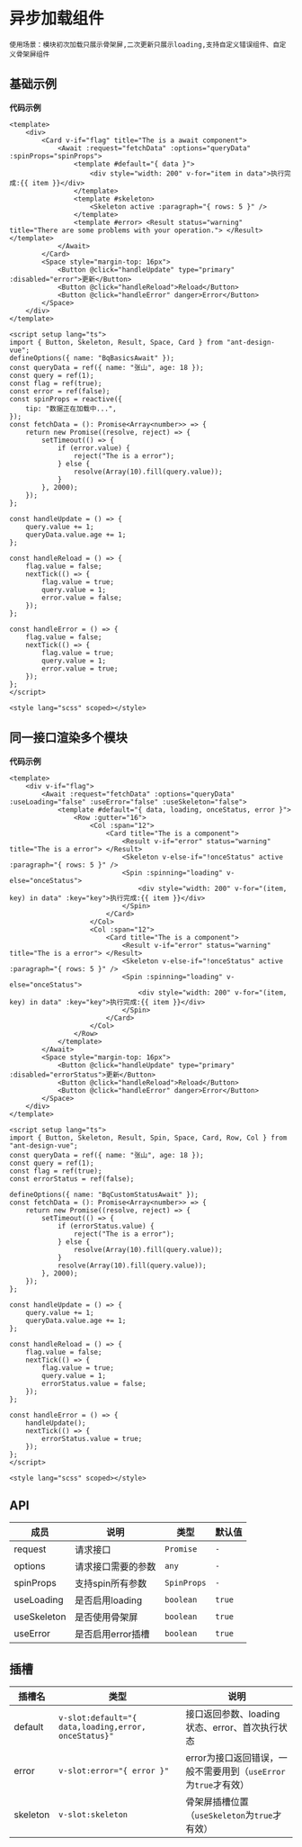 <!--
 * @Author: wyk
 * @Date: 2024-11-18 15:48:45
 * @LastEditTime: 2024-11-25 10:21:34
 * @Description:
-->

# 异步加载组件

`使用场景：模块初次加载只展示骨架屏,二次更新只展示loading,支持自定义错误组件、自定义骨架屏组件`

## 基础示例

<BqBasicsAwait/>

**代码示例**

```vue
<template>
    <div>
        <Card v-if="flag" title="The is a await component">
            <Await :request="fetchData" :options="queryData" :spinProps="spinProps">
                <template #default="{ data }">
                    <div style="width: 200" v-for="item in data">执行完成:{{ item }}</div>
                </template>
                <template #skeleton>
                    <Skeleton active :paragraph="{ rows: 5 }" />
                </template>
                <template #error> <Result status="warning" title="There are some problems with your operation."> </Result></template>
            </Await>
        </Card>
        <Space style="margin-top: 16px">
            <Button @click="handleUpdate" type="primary" :disabled="error">更新</Button>
            <Button @click="handleReload">Reload</Button>
            <Button @click="handleError" danger>Error</Button>
        </Space>
    </div>
</template>

<script setup lang="ts">
import { Button, Skeleton, Result, Space, Card } from "ant-design-vue";
defineOptions({ name: "BqBasicsAwait" });
const queryData = ref({ name: "张山", age: 18 });
const query = ref(1);
const flag = ref(true);
const error = ref(false);
const spinProps = reactive({
    tip: "数据正在加载中...",
});
const fetchData = (): Promise<Array<number>> => {
    return new Promise((resolve, reject) => {
        setTimeout(() => {
            if (error.value) {
                reject("The is a error");
            } else {
                resolve(Array(10).fill(query.value));
            }
        }, 2000);
    });
};

const handleUpdate = () => {
    query.value += 1;
    queryData.value.age += 1;
};

const handleReload = () => {
    flag.value = false;
    nextTick(() => {
        flag.value = true;
        query.value = 1;
        error.value = false;
    });
};

const handleError = () => {
    flag.value = false;
    nextTick(() => {
        flag.value = true;
        query.value = 1;
        error.value = true;
    });
};
</script>

<style lang="scss" scoped></style>
```

## 同一接口渲染多个模块

<BqCustomStatusAwait/>

**代码示例**

```vue
<template>
    <div v-if="flag">
        <Await :request="fetchData" :options="queryData" :useLoading="false" :useError="false" :useSkeleton="false">
            <template #default="{ data, loading, onceStatus, error }">
                <Row :gutter="16">
                    <Col :span="12">
                        <Card title="The is a component">
                            <Result v-if="error" status="warning" title="The is a error"> </Result>
                            <Skeleton v-else-if="!onceStatus" active :paragraph="{ rows: 5 }" />
                            <Spin :spinning="loading" v-else="onceStatus">
                                <div style="width: 200" v-for="(item, key) in data" :key="key">执行完成:{{ item }}</div>
                            </Spin>
                        </Card>
                    </Col>
                    <Col :span="12">
                        <Card title="The is a component">
                            <Result v-if="error" status="warning" title="The is a error"> </Result>
                            <Skeleton v-else-if="!onceStatus" active :paragraph="{ rows: 5 }" />
                            <Spin :spinning="loading" v-else="onceStatus">
                                <div style="width: 200" v-for="(item, key) in data" :key="key">执行完成:{{ item }}</div>
                            </Spin>
                        </Card>
                    </Col>
                </Row>
            </template>
        </Await>
        <Space style="margin-top: 16px">
            <Button @click="handleUpdate" type="primary" :disabled="errorStatus">更新</Button>
            <Button @click="handleReload">Reload</Button>
            <Button @click="handleError" danger>Error</Button>
        </Space>
    </div>
</template>

<script setup lang="ts">
import { Button, Skeleton, Result, Spin, Space, Card, Row, Col } from "ant-design-vue";
const queryData = ref({ name: "张山", age: 18 });
const query = ref(1);
const flag = ref(true);
const errorStatus = ref(false);

defineOptions({ name: "BqCustomStatusAwait" });
const fetchData = (): Promise<Array<number>> => {
    return new Promise((resolve, reject) => {
        setTimeout(() => {
            if (errorStatus.value) {
                reject("The is a error");
            } else {
                resolve(Array(10).fill(query.value));
            }
            resolve(Array(10).fill(query.value));
        }, 2000);
    });
};

const handleUpdate = () => {
    query.value += 1;
    queryData.value.age += 1;
};

const handleReload = () => {
    flag.value = false;
    nextTick(() => {
        flag.value = true;
        query.value = 1;
        errorStatus.value = false;
    });
};

const handleError = () => {
    handleUpdate();
    nextTick(() => {
        errorStatus.value = true;
    });
};
</script>

<style lang="scss" scoped></style>
```

## API

| 成员        | 说明               | 类型        | 默认值 |
| ----------- | ------------------ | ----------- | ------ |
| request     | 请求接口           | `Promise`   | `-`    |
| options     | 请求接口需要的参数 | `any`       | `-`    |
| spinProps   | 支持spin所有参数   | `SpinProps` | `-`    |
| useLoading  | 是否启用loading    | `boolean`   | `true` |
| useSkeleton | 是否使用骨架屏     | `boolean`   | `true` |
| useError    | 是否启用error插槽  | `boolean`   | `true` |

## 插槽

| 插槽名   | 类型                                                  | 说明                                                            |
| -------- | ----------------------------------------------------- | --------------------------------------------------------------- |
| default  | `v-slot:default="{ data,loading,error, onceStatus}" ` | 接口返回参数、loading状态、error、首次执行状态                  |
| error    | `v-slot:error="{ error }" `                           | error为接口返回错误，一般不需要用到（`useError`为`true`才有效） |
| skeleton | `v-slot:skeleton`                                     | 骨架屏插槽位置（`useSkeleton`为`true`才有效）                   |

